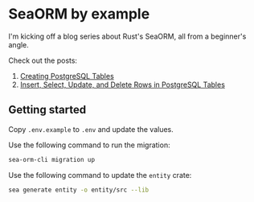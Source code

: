 # SeaORM by example

I'm kicking off a blog series about Rust's SeaORM, all from a beginner's angle.

Check out the posts:

1. [Creating PostgreSQL Tables](https://pyk.sh/creating-postgresql-tables-with-rusts-seaorm)
2. [Insert, Select, Update, and Delete Rows in PostgreSQL Tables](https://pyk.sh/rust-seaorm-insert-select-update-and-delete-rows-in-postgresql-tables)

## Getting started

Copy `.env.example` to `.env` and update the values.

Use the following command to run the migration:

```sh
sea-orm-cli migration up
```

Use the following command to update the `entity` crate:

```sh
sea generate entity -o entity/src --lib
```

